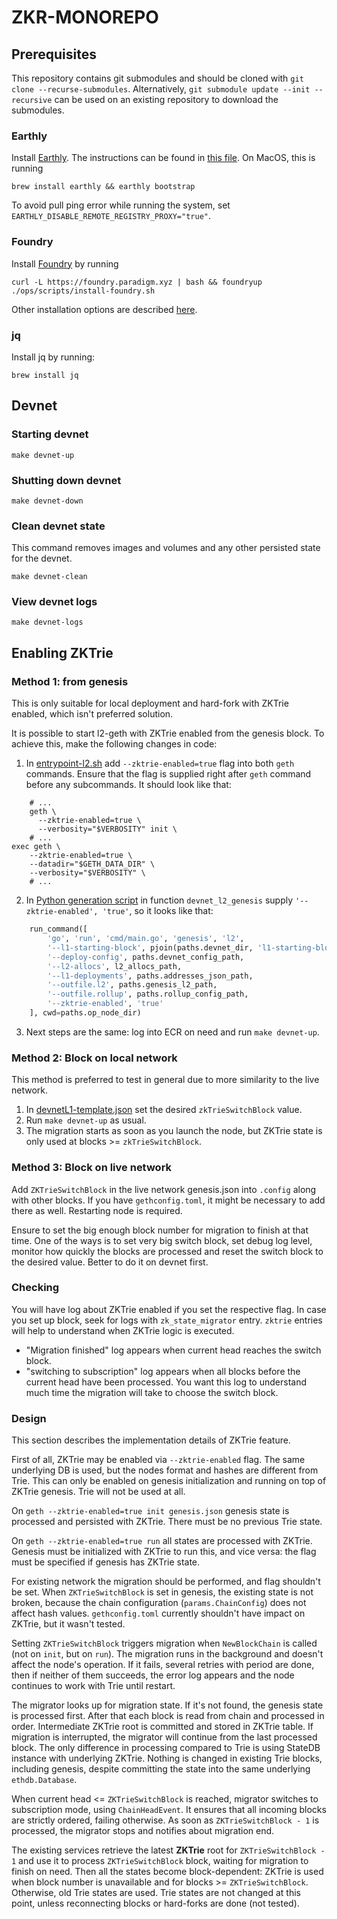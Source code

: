 # ZKR-MONOREPO

## Prerequisites

This repository contains git submodules and should be cloned with `git clone --recurse-submodules`.
Alternatively, `git submodule update --init --recursive` can be used on an existing repository
to download the submodules.

### Earthly

Install [Earthly](https://earthly.dev). The instructions can be found in [this file](https://earthly.dev/get-earthly). On MacOS, this is running

```shell
brew install earthly && earthly bootstrap
```

To avoid pull ping error while running the system, set `EARTHLY_DISABLE_REMOTE_REGISTRY_PROXY="true"`.

### Foundry

Install [Foundry](https://github.com/foundry-rs) by running

```shell
curl -L https://foundry.paradigm.xyz | bash && foundryup
./ops/scripts/install-foundry.sh
```

Other installation options are described [here](https://book.getfoundry.sh/getting-started/installation).

### jq

Install jq by running:

```shell
brew install jq
```

## Devnet

### Starting devnet

```shell
make devnet-up
```

### Shutting down devnet

```shell
make devnet-down
```

### Clean devnet state

This command removes images and volumes and any other persisted state for the devnet.

```shell
make devnet-clean
```

### View devnet logs

```shell
make devnet-logs
```

## Enabling ZKTrie

### Method 1: from genesis

This is only suitable for local deployment and hard-fork with ZKTrie enabled, which isn't preferred solution.

It is possible to start l2-geth with ZKTrie enabled from the genesis block. To achieve this, make the following changes in code:

1. In [entrypoint-l2.sh](./ops-bedrock/entrypoint-l2.sh) add `--zktrie-enabled=true` flag into both `geth` commands. Ensure that the flag is supplied right after `geth` command before any subcommands. It should look like that:

```shell
	# ...
	geth \
	  --zktrie-enabled=true \
	  --verbosity="$VERBOSITY" init \
	# ...
exec geth \
	--zktrie-enabled=true \
	--datadir="$GETH_DATA_DIR" \
	--verbosity="$VERBOSITY" \
	# ...
```

2. In [Python generation script](./bedrock-devnet/devnet/__init__.py) in function `devnet_l2_genesis` supply `'--zktrie-enabled', 'true'`, so it looks like that:

```python
    run_command([
        'go', 'run', 'cmd/main.go', 'genesis', 'l2',
        '--l1-starting-block', pjoin(paths.devnet_dir, 'l1-starting-block.json'),
        '--deploy-config', paths.devnet_config_path,
        '--l2-allocs', l2_allocs_path,
        '--l1-deployments', paths.addresses_json_path,
        '--outfile.l2', paths.genesis_l2_path,
        '--outfile.rollup', paths.rollup_config_path,
        '--zktrie-enabled', 'true'
    ], cwd=paths.op_node_dir)
```

3. Next steps are the same: log into ECR on need and run `make devnet-up`.

### Method 2: Block on local network

This method is preferred to test in general due to more similarity to the live network.

1. In [devnetL1-template.json](./packages/contracts-bedrock/deploy-config/devnetL1-template.json) set the desired `zkTrieSwitchBlock` value.
2. Run `make devnet-up` as usual.
3. The migration starts as soon as you launch the node, but ZKTrie state is only used at blocks >= `zkTrieSwitchBlock`.

### Method 3: Block on live network

Add `ZKTrieSwitchBlock` in the live network genesis.json into `.config` along with other blocks.
If you have `gethconfig.toml`, it might be necessary to add there as well.
Restarting node is required.

Ensure to set the big enough block number for migration to finish at that time.
One of the ways is to set very big switch block, set debug log level, monitor how
quickly the blocks are processed and reset the switch block to the desired value.
Better to do it on devnet first.

### Checking

You will have log about ZKTrie enabled if you set the respective flag.
In case you set up block, seek for logs with `zk_state_migrator` entry.
`zktrie` entries will help to understand when ZKTrie logic is executed.

- "Migration finished" log appears when current head reaches the switch block.
- "switching to subscription" log appears when all blocks before the current head have been processed.
  You want this log to understand much time the migration will take to choose the switch block.

### Design

This section describes the implementation details of ZKTrie feature.

First of all, ZKTrie may be enabled via `--zktrie-enabled` flag.
The same underlying DB is used, but the nodes format and hashes are different from Trie.
This can only be enabled on genesis initialization and running on top of ZKTrie genesis.
Trie will not be used at all.

On `geth --zktrie-enabled=true init genesis.json` genesis state is processed and persisted with ZKTrie.
There must be no previous Trie state.

On `geth --zktrie-enabled=true run` all states are processed with ZKTrie.
Genesis must be initialized with ZKTrie to run this, and vice versa: the flag must be specified if genesis has ZKTrie state.

For existing network the migration should be performed, and flag shouldn't be set.
When `ZKTrieSwitchBlock` is set in genesis, the existing state is not broken,
because the chain configuration (`params.ChainConfig`) does not affect hash values.
`gethconfig.toml` currently shouldn't have impact on ZKTrie, but it wasn't tested.

Setting `ZKTrieSwitchBlock` triggers migration when `NewBlockChain` is called (not on `init`, but on `run`).
The migration runs in the background and doesn't affect the node's operation.
If it fails, several retries with period are done, then if neither of them succeeds,
the error log appears and the node continues to work with Trie until restart.

The migrator looks up for migration state. If it's not found, the genesis state is processed first.
After that each block is read from chain and processed in order.
Intermediate ZKTrie root is committed and stored in ZKTrie table.
If migration is interrupted, the migrator will continue from the last processed block.
The only difference in processing compared to Trie is using StateDB instance with underlying ZKTrie.
Nothing is changed in existing Trie blocks, including genesis, despite committing the state into the same underlying `ethdb.Database`.

When current head <= `ZKTrieSwitchBlock` is reached, migrator switches to subscription mode, using `ChainHeadEvent`.
It ensures that all incoming blocks are strictly ordered, failing otherwise.
As soon as `ZKTrieSwitchBlock - 1` is processed, the migrator stops and notifies about migration end.

The existing services retrieve the latest **ZKTrie** root for `ZKTrieSwitchBlock - 1` and use it to process `ZKTrieSwitchBlock` block,
waiting for migration to finish on need. Then all the states become block-dependent:
ZKTrie is used when block number is unavailable and for blocks >= `ZKTrieSwitchBlock`.
Otherwise, old Trie states are used.
Trie states are not changed at this point, unless reconnecting blocks or hard-forks are done (not tested).
